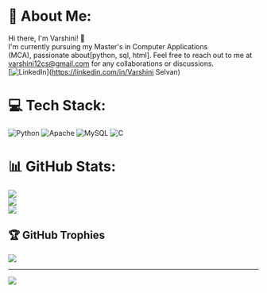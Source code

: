 # 💫 About Me:
 Hi there, I'm Varshini! 👋<br>         I'm currently pursuing my Master's in Computer Applications<br> (MCA), passionate about[python, sql, html]. Feel free to reach out to me at <br>varshini12cs@gmail.com for any collaborations or discussions.<br>
[![LinkedIn](https://img.shields.io/badge/LinkedIn-%230077B5.svg?logo=linkedin&logoColor=white)](https://linkedin.com/in/Varshini Selvan) 


# 💻 Tech Stack:
![Python](https://img.shields.io/badge/python-3670A0?style=for-the-badge&logo=python&logoColor=ffdd54) ![Apache](https://img.shields.io/badge/apache-%23D42029.svg?style=for-the-badge&logo=apache&logoColor=white) ![MySQL](https://img.shields.io/badge/mysql-4479A1.svg?style=for-the-badge&logo=mysql&logoColor=white) ![C](https://img.shields.io/badge/c-%2300599C.svg?style=for-the-badge&logo=c&logoColor=white)
# 📊 GitHub Stats:
![](https://github-readme-stats.vercel.app/api?username=varshini014&theme=dark&hide_border=false&include_all_commits=false&count_private=false)<br/>
![](https://github-readme-streak-stats.herokuapp.com/?user=varshini014&theme=dark&hide_border=false)<br/>
![](https://github-readme-stats.vercel.app/api/top-langs/?username=varshini014&theme=dark&hide_border=false&include_all_commits=false&count_private=false&layout=compact)

## 🏆 GitHub Trophies
![](https://github-profile-trophy.vercel.app/?username=varshini014&theme=radical&no-frame=false&no-bg=true&margin-w=4)

---
[![](https://visitcount.itsvg.in/api?id=varshini014&icon=0&color=0)](https://visitcount.itsvg.in)

<!-- Proudly created with GPRM ( https://gprm.itsvg.in ) -->
